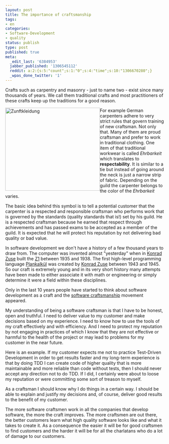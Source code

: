 ```yaml
---
layout: post
title: The importance of craftsmanship
tags:
- en
categories:
- Software-Development
- quality
status: publish
type: post
published: true
meta:
  _edit_last: '6384953'
  jabber_published: '1306545112'
  reddit: a:2:{s:5:"count";s:1:"0";s:4:"time";s:10:"1306670280";}
  _wpas_done_twitter: '1'
---
```

Crafts such as carpentry and masonry - just to name two - exist since many thousands of years. We call them traditional crafts and most practitioners of these crafts keep up the traditions for a good reason. 

<a href="http://www.mittelbayerische.de/index.cfm?pid=10070&amp;pk=427722&amp;p=1"><img src="http://stephanschwab.files.wordpress.com/2011/05/zunftkleidung.png" alt="Zunftkleidung" title="Zunftkleidung.png" border="0" width="300" height="263" style="float:left;" /></a>

For example German carpenters adhere to very strict rules that govern training of new craftsman. Not only that. Many of them are proud craftsman and prefer to work in traditional clothing. One item of that traditional workwear is called <em>Ehrbarkeit</em> which translates to <strong>respectability</strong>. It is similar to a tie but instead of going around the neck is just a narrow strip of fabric. Depending on the guild the carpenter belongs to the color of the <em>Ehrbarkeit</em> varies.

The basic idea behind this symbol is to tell a potential customer that the carpenter is a respected and responsible craftsman who performs work that is governed by the standards (quality standards that is!) set by his guild. He is a respected craftsman because he earned that respect through achievements and has passed exams to be accepted as a member of the guild. It is expected that he will protect his reputation by not delivering bad quality or bad value.

In software development we don't have a history of a few thousand years to draw from. The computer was invented almost "yesterday" when in <a href="http://en.wikipedia.org/wiki/Konrad_Zuse">Konrad Zuse</a> built the <a href="http://en.wikipedia.org/wiki/Z1_(computer)">Z1</a> between 1935 and 1938. The first high-level programming language <a href="http://en.wikipedia.org/wiki/Plankalkül">Plankalkül</a> was created by <a href="http://en.wikipedia.org/wiki/Konrad_Zuse">Konrad Zuse</a> between 1943 and 1945. So our craft is extremely young and in its very short history many attempts have been made to either associate it with math or engineering or simply determine it were a field within these disciplines.

Only in the last 10 years people have started to think about software development as a craft and the <a href="http://en.wikipedia.org/wiki/Software_craftsmanship">software craftsmanship</a> movement appeared.

My understanding of being a software craftsman is that I have to be honest, open and truthful. I need to deliver value to my customer and make decisions based on my experience. I need to know how to use the tools of my craft effectively and with efficiency. And I need to protect my reputation by not engaging in practices of which I know that they are not effective or harmful to the health of the project or may lead to problems for my customer in the near future.

Here is an example. If my customer expects me not to practice Test-Driven Development in order to get results faster and my long-term experience is that by doing TDD I can create code of higher quality that is more maintainable and more reliable than code without tests, then I should never accept any direction not to do TDD. If I did, I certainly were about to loose my reputation or were committing some sort of treason to myself.

As a craftsman I should know why I do things in a certain way. I should be able to explain and justify my decisions and, of course, deliver good results to the benefit of my customer.

The more software craftsmen work in all the companies that develop software, the more the craft improves. The more craftsmen are out there, the better customers learn what high quality software looks like and what it takes to create it. As a consequence the easier it will be for good craftsmen to find customers and the harder it will be for all the charlatans who do a lot of damage to our customers.
